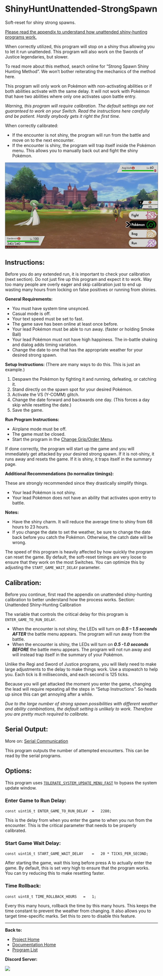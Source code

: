 # ShinyHuntUnattended-StrongSpawn

Soft-reset for shiny strong spawns.

[Please read the appendix to understand how unattended shiny-hunting programs work.](../Appendix/UnattendedShinyHuntingPrograms.md)

When correctly utilized, this program will stop on a shiny thus allowing you to let it run unattended. This program will also work on the Swords of Justice legendaries, but slower.

To read more about this method, search online for “Strong Spawn Shiny Hunting Method”. We won’t bother reiterating the mechanics of the method here.

This program will only work on Pokémon with non-activating abilities or if both abilities activate with the same delay. It will not work with Pokémon that have two abilities where only one activates upon battle entry.

*Warning, this program will require calibration. The default settings are not guaranteed to work on your Switch. Read the instructions here carefully and be patient. Hardly anybody gets it right the first time.*

When correctly calibrated:
- If the encounter is not shiny, the program will run from the battle and move on to the next encounter.
- If the encounter is shiny, the program will trap itself inside the Pokémon menu. This allows you to manually back out and fight the shiny Pokémon.

<img src="images/ShinyHuntUnattended-StrongSpawn.png" width="800">

## Instructions:

Before you do any extended run, it is important to check your calibration (next section). Do not just fire up this program and expect it to work. Way too many people are overly eager and skip calibration just to end up wasting many hours from locking on false positives or running from shinies.

**General Requirements:**
- You must have system time unsynced.
- Casual mode is off.
- Your text speed must be set to fast.
- The game save has been online at least once before.
- Your lead Pokémon must be able to run away. (faster or holding Smoke Ball)
- Your lead Pokémon must not have high happiness. The in-battle shaking and dialog adds timing variation.
- Change the date to one that has the appropriate weather for your desired strong spawn.

**Setup Instructions:** (There are many ways to do this. This is just an example.)
1. Despawn the Pokémon by fighting it and running, defeating, or catching it.
2. Stand directly on the spawn spot for your desired Pokémon.
3. Activate the VS (Y-COMM) glitch.
4. Change the date forward and backwards one day. (This forces a day skip while resetting the date.)
5. Save the game.

**Run Program Instructions:**
- Airplane mode must be off.
- The game must be closed.
- Start the program in the [Change Grip/Order Menu](../Appendix/ChangeGripOrderMenu.md).

If done correctly, the program will start up the game and you will immediately get attacked by your desired strong spawn. If it is not-shiny, it runs away and resets the game. If it is shiny, it traps itself in the summary page.

**Additional Recommendations (to normalize timings):**

These are strongly recommended since they drastically simplify things.
- Your lead Pokémon is not shiny.
- Your lead Pokémon does not have an ability that activates upon entry to battle.

**Notes:**
- Have the shiny charm. It will reduce the average time to shiny from 68 hours to 23 hours.
- If you change the date to set the weather, be sure to change the date back before you catch the Pokémon. Otherwise, the catch date will be wrong.

The speed of this program is heavily affected by how quickly the program can reset the game. By default, the soft-reset timings are very loose to ensure that they work on the most Switches. You can optimize this by adjusting the `START_GAME_WAIT_DELAY` parameter.


## Calibration:

Before you continue, first read the appendix on unattended shiny-hunting calibration to better understand how the process works.
Section: Unattended Shiny-Hunting Calibration

The variable that controls the critical delay for this program is `ENTER_GAME_TO_RUN_DELAY`.
- When the encounter is not shiny, the LEDs will turn on ***0.5 – 1.5 seconds AFTER*** the battle menu appears. The program will run away from the battle.
- When the encounter is shiny, the LEDs will turn on ***0.5 -1.0 seconds BEFORE*** the battle menu appears. The program will not run away and will instead trap itself in the summary of your Pokémon.

Unlike the Regi and Sword of Justice programs, you will likely need to make large adjustments to the delay to make things work. Use a stopwatch to help you. Each tick is 8 milliseconds, and each second is 125 ticks.

Because you will get attacked the moment you enter the game, changing the lead will require repeating all the steps in “Setup Instructions”. So heads up since this can get annoying after a while.

*Due to the large number of strong spawn possibilities with different weather and ability combinations, the default setting is unlikely to work. Therefore you are pretty much required to calibrate.*

## Serial Output:

More on: [Serial Communication](../SerialCommunication.md)

This program outputs the number of attempted encounters. This can be read by the serial programs.

## Options:

This program uses [`TOLERATE_SYSTEM_UPDATE_MENU_FAST`](../Appendix/GlobalSettings.md#tolerate-system-update-menu-fast) to bypass the system update window.

### Enter Game to Run Delay:
```
const uint16_t ENTER_GAME_TO_RUN_DELAY  =   2280;
```
This is the delay from when you enter the game to when you run from the encounter. This is the critical parameter that needs to be properly calibrated.

### Start Game Wait Delay:
```
const uint16_t START_GAME_WAIT_DELAY    =   20 * TICKS_PER_SECOND;
```
After starting the game, wait this long before press A to actually enter the game. By default, this is set very high to ensure that the program works. You can try reducing this to make resetting faster.

### Time Rollback:
```
const uint8_t TIME_ROLLBACK_HOURS   =   1;
```
Every this many hours, rollback the time by this many hours. This keeps the time constant to prevent the weather from changing. It also allows you to target time-specific marks. Set this to zero to disable this feature.




<hr>

**Back to:**
- [Project Home](/README.md)
- [Documentation Home](/Documentation/README.md)
- [Program List](/Documentation/ProgramList.md)

**Discord Server:** 

[<img src="https://canary.discordapp.com/api/guilds/695809740428673034/widget.png?style=banner2">](https://discord.gg/cQ4gWxN)

